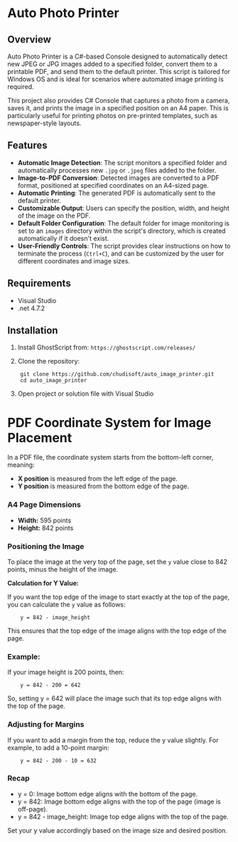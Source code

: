 # Auto Photo Printer

## Overview

Auto Photo Printer is a C#-based Console designed to automatically detect new JPEG or JPG images added to a specified folder, convert them to a printable PDF, and send them to the default printer. This script is tailored for Windows OS and is ideal for scenarios where automated image printing is required.

This project also provides C# Console that captures a photo from a camera, saves it, and prints the image in a specified position on an A4 paper. This is particularly useful for printing photos on pre-printed templates, such as newspaper-style layouts.

## Features

- **Automatic Image Detection**: The script monitors a specified folder and automatically processes new `.jpg` or `.jpeg` files added to the folder.
- **Image-to-PDF Conversion**: Detected images are converted to a PDF format, positioned at specified coordinates on an A4-sized page.
- **Automatic Printing**: The generated PDF is automatically sent to the default printer.
- **Customizable Output**: Users can specify the position, width, and height of the image on the PDF.
- **Default Folder Configuration**: The default folder for image monitoring is set to an `images` directory within the script's directory, which is created automatically if it doesn't exist.
- **User-Friendly Controls**: The script provides clear instructions on how to terminate the process (`Ctrl+C`), and can be customized by the user for different coordinates and image sizes.

## Requirements

- Visual Studio
- .net 4.7.2

## Installation

1. Install GhostScript from:
```https://ghostscript.com/releases/```

2. Clone the repository:

```
    git clone https://github.com/chudisoft/auto_image_printer.git
    cd auto_image_printer
```

3. Open project or solution file with Visual Studio



# PDF Coordinate System for Image Placement

In a PDF file, the coordinate system starts from the bottom-left corner, meaning:

- **X position** is measured from the left edge of the page.
- **Y position** is measured from the bottom edge of the page.

### A4 Page Dimensions

- **Width:** 595 points
- **Height:** 842 points

### Positioning the Image

To place the image at the very top of the page, set the `y` value close to 842 points, minus the height of the image. 

**Calculation for Y Value:**

If you want the top edge of the image to start exactly at the top of the page, you can calculate the `y` value as follows:

```
    y = 842 - image_height
```

This ensures that the top edge of the image aligns with the top edge of the page.

### Example:

If your image height is 200 points, then:

```
    y = 842 - 200 = 642
```

So, setting y = 642 will place the image such that its top edge aligns with the top of the page.

### Adjusting for Margins

If you want to add a margin from the top, reduce the y value slightly. For example, to add a 10-point margin:

```
    y = 842 - 200 - 10 = 632
```

### Recap

- y = 0: Image bottom edge aligns with the bottom of the page.
- y = 842: Image bottom edge aligns with the top of the page (image is off-page).
- y = 842 - image_height: Image top edge aligns with the top of the page.

Set your y value accordingly based on the image size and desired position.
